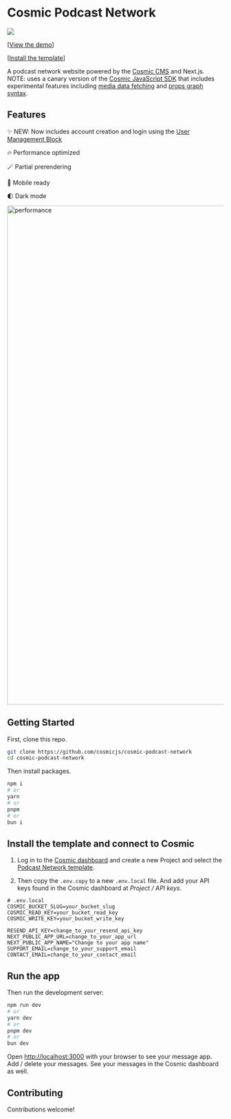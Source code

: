 # Cosmic Podcast Network

<a href="https://cosmic-podcast-network.vercel.app/">
  <img src="https://imgix.cosmicjs.com/daec0820-4dd1-11ef-b1ea-f56c65dfade9-podcast-network-screenshot-3.png?w=2000&auto=forat,compression" />
</a>

[[View the demo](https://cosmic-podcast-network.vercel.app)]

[[Install the template](https://www.cosmicjs.com/templates/podcast-network)]

A podcast network website powered by the [Cosmic CMS](https://www.cosmicjs.com/) and Next.js. NOTE: uses a canary version of the [Cosmic JavaScript SDK](https://www.npmjs.com/package/@cosmicjs/sdk) that includes experimental features including [media data fetching](https://github.com/cosmicjs/cosmic-sdk-js/pull/38) and [props graph syntax](https://github.com/cosmicjs/cosmic-sdk-js/pull/37).

## Features

✨ NEW: Now includes account creation and login using the [User Management Block](https://blocks.cosmicjs.com/blocks/user-management)

🔥 Performance optimized

🪄 Partial prerendering

📱 Mobile ready

🌓 Dark mode

<img width="1161" alt="performance" src="https://github.com/user-attachments/assets/ec815177-7443-4a44-b8b7-7453028d374a">

## Getting Started

First, clone this repo.

```bash
git clone https://github.com/cosmicjs/cosmic-podcast-network
cd cosmic-podcast-network
```

Then install packages.

```bash
npm i
# or
yarn
# or
pnpm
# or
bun i
```

## Install the template and connect to Cosmic

1. Log in to the [Cosmic dashboard](https://app.cosmicjs.com/) and create a new Project and select the [Podcast Network template](https://www.cosmicjs.com/templates/podcast-network).

2. Then copy the `.env.copy` to a new `.env.local` file. And add your API keys found in the Cosmic dashboard at _Project / API keys_.

```
# .env.local
COSMIC_BUCKET_SLUG=your_bucket_slug
COSMIC_READ_KEY=your_bucket_read_key
COSMIC_WRITE_KEY=your_bucket_write_key

RESEND_API_KEY=change_to_your_resend_api_key
NEXT_PUBLIC_APP_URL=change_to_your_app_url
NEXT_PUBLIC_APP_NAME="Change to your app name"
SUPPORT_EMAIL=change_to_your_support_email
CONTACT_EMAIL=change_to_your_contact_email
```

## Run the app

Then run the development server:

```bash
npm run dev
# or
yarn dev
# or
pnpm dev
# or
bun dev
```

Open [http://localhost:3000](http://localhost:3000) with your browser to see your message app. Add / delete your messages. See your messages in the Cosmic dashboard as well.

## Contributing

Contributions welcome!
